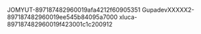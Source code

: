 JOMYUT-897187482960019afa4212f60905351
GupadevXXXXX2-897187482960019ee545b84095a7000
xluca-897187482960019f423001c1c200912
